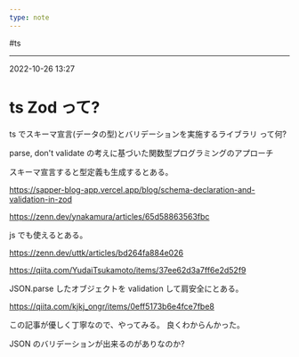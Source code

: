 ```yaml
---
type: note
---
```


#ts

---
2022-10-26  13:27

# ts  Zod って?

ts でスキーマ宣言(データの型)とバリデーションを実施するライブラリ
って何?

parse, don't validate の考えに基づいた関数型プログラミングのアプローチ

スキーマ宣言すると型定義も生成するとある。


https://sapper-blog-app.vercel.app/blog/schema-declaration-and-validation-in-zod

https://zenn.dev/ynakamura/articles/65d58863563fbc

js でも使えるとある。

https://zenn.dev/uttk/articles/bd264fa884e026

https://qiita.com/YudaiTsukamoto/items/37ee62d3a7ff6e2d52f9

JSON.parse したオブジェクトを validation して肩安全にとある。

https://qiita.com/kjkj_ongr/items/0eff5173b6e4fce7fbe8

この記事が優しく丁寧なので、やってみる。
良くわからんかった。

JSON のバリデーションが出来るのがありなのか?


